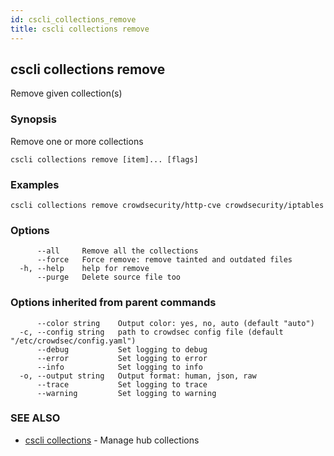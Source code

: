 ```yaml
---
id: cscli_collections_remove
title: cscli collections remove
---
```

## cscli collections remove

Remove given collection(s)

### Synopsis

Remove one or more collections

```
cscli collections remove [item]... [flags]
```

### Examples

```
cscli collections remove crowdsecurity/http-cve crowdsecurity/iptables
```

### Options

```
      --all     Remove all the collections
      --force   Force remove: remove tainted and outdated files
  -h, --help    help for remove
      --purge   Delete source file too
```

### Options inherited from parent commands

```
      --color string    Output color: yes, no, auto (default "auto")
  -c, --config string   path to crowdsec config file (default "/etc/crowdsec/config.yaml")
      --debug           Set logging to debug
      --error           Set logging to error
      --info            Set logging to info
  -o, --output string   Output format: human, json, raw
      --trace           Set logging to trace
      --warning         Set logging to warning
```

### SEE ALSO

* [cscli collections](/cscli/cscli_collections.md)	 - Manage hub collections

